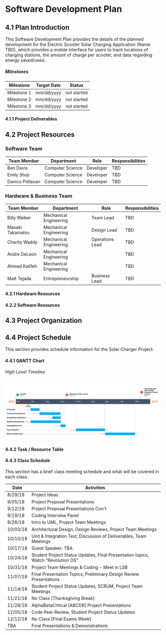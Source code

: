 # Software Development Plan

## 4.1 Plan Introduction

This Software Development Plan provides the details of the planned development for the Electric Scooter Solar Charging Application (Name TBD), which provides a mobile interface for users to track locations of charging stations, the amount of charge per scooter, and data regarding energy saved/used.

##### Milestones

| Milestone  | Target Date | Status
| ------------- | ------------- | ------------- |
| Milestone 1  | mm/dd/yyyy  | not started |
| Milestone 2  | mm/dd/yyyy | not started |
| Milestone 3  | mm/dd/yyyy  | not started |

#### 4.1.1 Project Deliverables

## 4.2 Project Resources

### Software Team
|   Team Member    |         Department     |      Role       | Responsibilities |
| ---------------- | ---------------------- | --------------- | ---------------- |
| Ben Davis        | Computer Science       | Developer       | TBD |
| Emily Shoji      | Computer Science       | Developer       | TBD |
| Danico Pidlaoan  | Computer Science       | Developer       | TBD |

### Hardware & Business Team
|   Team Member    |         Department     |      Role       | Responsibilities|
| ---------------- | ---------------------- | --------------- | ----------------|
| Billy Walker     | Mechanical Engineering | Team Lead       | TBD |
| Masaki Takamatsu | Mechanical Engineering | Design Lead     | TBD |
| Charity Waddy    | Mechanical Engineering | Operations Lead | TBD |
| Andre DeLeon     | Mechanical Engineering |                 | TBD |
| Ahmed Kalifeh    | Mechanical Engineering |                 | TBD |
| Matt Tejada      | Entrepreneurship       | Business Lead   | TBD |

#### 4.2.1 Hardware Resources

#### 4.2.2 Software Resources

## 4.3 Project Organization

## 4.4 Project Schedule

This section provides schedule information for the Solar Charger Project.

#### 4.4.1 GANTT Chart

###### High Level Timeline
![GANTT Chart](images/high-level-timeline.png)

#### 4.4.2 Task / Resource Table

#### 4.4.3 Class Schedule
This section has a brief class meeting schedule and what will be covered in each class.

Date | Activities
------------ | -------------
8/29/18  | Project Ideas
9/05/18  | Project Proposal Presentations
9/12/18  | Project Proposal Presentations Con't
9/19/18  | Coding Interview Panel
9/26/18  | Intro to UML, Project Team Meetings
10/03/18 | Architectural Design, Design Reviews, Project Team Meetings
10/10/18 | Unit & Integration Test, Discussion of Deliverables, Team Meetings
10/17/18 | Guest Speaker: TBA
10/24/18 | Student Project Status Updates, Final Presentation topics, Watch "Revolution OS"
10/31/18 | Project Team Meetings & Coding - Meet in LSB
11/07/18 | Final Presentation Topics, Preliminary Design Review Presentations
11/14/18 | Student Project Status Updates, SCRUM, Project Team Meetings
11/21/18 | No Class [Thanksgiving Break]
11/28/18 | AlphaBetaCritical [ABCDR] Project Presentations
12/05/18 | Code Peer Review, Student Project Status Updates
12/12/18 | No Class [Final Exams Week]  
TBA      | Final Presentations & Demonstrations
